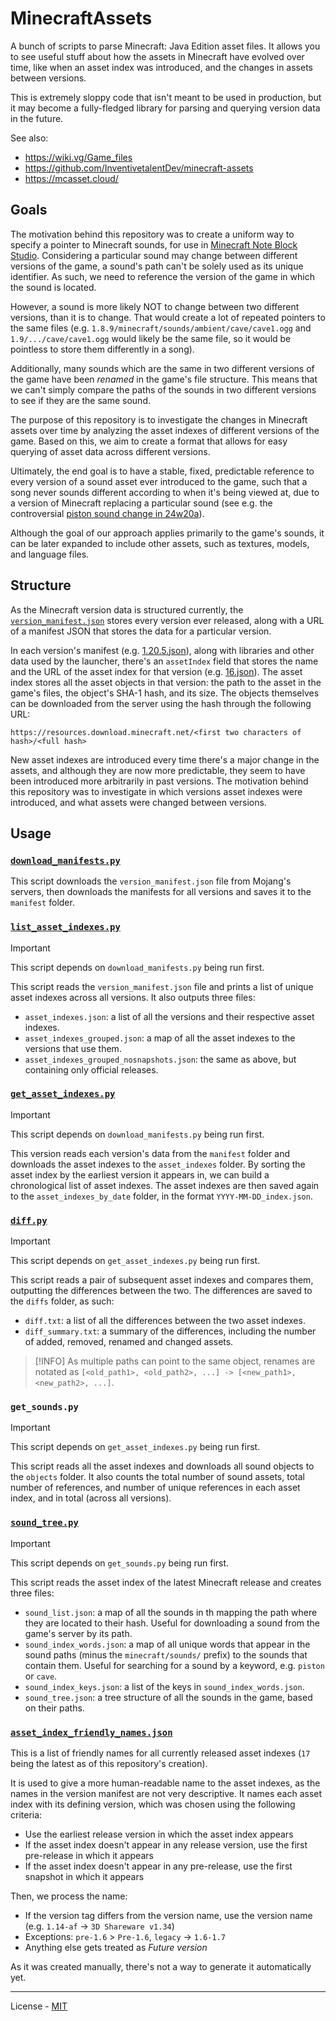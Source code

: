 # MinecraftAssets

A bunch of scripts to parse Minecraft: Java Edition asset files. It allows you to see useful stuff about how the assets in Minecraft have evolved over time, like when an asset index was introduced, and the changes in assets between versions.

This is extremely sloppy code that isn't meant to be used in production, but it may become a fully-fledged library for parsing and querying version data in the future.

See also:

-   https://wiki.vg/Game_files
-   https://github.com/InventivetalentDev/minecraft-assets
-   https://mcasset.cloud/

## Goals

The motivation behind this repository was to create a uniform way to specify a pointer to Minecraft sounds, for use in [Minecraft Note Block Studio](https://opennbs.org/). Considering a particular sound may change between different versions of the game, a sound's path can't be solely used as its unique identifier. As such, we need to reference the version of the game in which the sound is located.

However, a sound is more likely NOT to change between two different versions, than it is to change. That would create a lot of repeated pointers to the same files (e.g. `1.8.9/minecraft/sounds/ambient/cave/cave1.ogg` and `1.9/.../cave/cave1.ogg` would likely be the same file, so it would be pointless to store them differently in a song).

Additionally, many sounds which are the same in two different versions of the game have been _renamed_ in the game's file structure. This means that we can't simply compare the paths of the sounds in two different versions to see if they are the same sound.

The purpose of this repository is to investigate the changes in Minecraft assets over time by analyzing the asset indexes of different versions of the game. Based on this, we aim to create a format that allows for easy querying of asset data across different versions.

Ultimately, the end goal is to have a stable, fixed, predictable reference to every version of a sound asset ever introduced to the game, such that a song never sounds different according to when it's being viewed at, due to a version of Minecraft replacing a particular sound (see e.g. the controversial [piston sound change in 24w20a](https://minecraft.wiki/w/Java_Edition_24w20a#Sounds)).

Although the goal of our approach applies primarily to the game's sounds, it can be later expanded to include other assets, such as textures, models, and language files.

## Structure

As the Minecraft version data is structured currently, the [`version_manifest.json`](https://piston-meta.mojang.com/mc/game/version_manifest_v2.json) stores every version ever released, along with a URL of a manifest JSON that stores the data for a particular version.

In each version's manifest (e.g. [1.20.5.json](https://piston-meta.mojang.com/v1/packages/f5e18046457e8aa93dd301ffc3719d2088085e7a/1.20.6.json)), along with libraries and other data used by the launcher, there's an `assetIndex` field that stores the name and the URL of the asset index for that version (e.g. [16.json](https://piston-meta.mojang.com/v1/packages/346e146d8a8ec2e53aa9e916a8e1af962492fcc0/16.json)). The asset index stores all the asset objects in that version: the path to the asset in the game's files, the object's SHA-1 hash, and its size. The objects themselves can be downloaded from the server using the hash through the following URL:

```
https://resources.download.minecraft.net/<first two characters of hash>/<full hash>
```

New asset indexes are introduced every time there's a major change in the assets, and although they are now more predictable, they seem to have been introduced more arbitrarily in past versions. The motivation behind this repository was to investigate in which versions asset indexes were introduced, and what assets were changed between versions.

## Usage

### [`download_manifests.py`](download_manifests.py)

This script downloads the `version_manifest.json` file from Mojang's servers, then downloads the manifests for all versions and saves it to the `manifest` folder.

### [`list_asset_indexes.py`](list_asset_indexes.py)

> [!IMPORTANT]
> This script depends on `download_manifests.py` being run first.

This script reads the `version_manifest.json` file and prints a list of unique asset indexes across all versions. It also outputs three files:

-   `asset_indexes.json`: a list of all the versions and their respective asset indexes.
-   `asset_indexes_grouped.json`: a map of all the asset indexes to the versions that use them.
-   `asset_indexes_grouped_nosnapshots.json`: the same as above, but containing only official releases.

### [`get_asset_indexes.py`](get_asset_indexes.py)

> [!IMPORTANT]
> This script depends on `download_manifests.py` being run first.

This version reads each version's data from the `manifest` folder and downloads the asset indexes to the `asset_indexes` folder. By sorting the asset index by the earliest version it appears in, we can build a chronological list of asset indexes. The asset indexes are then saved again to the `asset_indexes_by_date` folder, in the format `YYYY-MM-DD_index.json`.

### [`diff.py`](diff.py)

> [!IMPORTANT]
> This script depends on `get_asset_indexes.py` being run first.

This script reads a pair of subsequent asset indexes and compares them, outputting the differences between the two. The differences are saved to the `diffs` folder, as such:

-   `diff.txt`: a list of all the differences between the two asset indexes.
-   `diff_summary.txt`: a summary of the differences, including the number of added, removed, renamed and changed assets.

> [!INFO]
> As multiple paths can point to the same object, renames are notated as `[<old_path1>, <old_path2>, ...] -> [<new_path1>, <new_path2>, ...]`.

### `get_sounds.py`

> [!IMPORTANT]
> This script depends on `get_asset_indexes.py` being run first.

This script reads all the asset indexes and downloads all sound objects to the `objects` folder. It also counts the total number of sound assets, total number of references, and number of unique references in each asset index, and in total (across all versions).

### [`sound_tree.py`](sound_tree.py)

> [!IMPORTANT]
> This script depends on `get_sounds.py` being run first.

This script reads the asset index of the latest Minecraft release and creates three files:

-   `sound_list.json`: a map of all the sounds in th mapping the path where they are located to their hash. Useful for downloading a sound from the game's server by its path.
-   `sound_index_words.json`: a map of all unique words that appear in the sound paths (minus the `minecraft/sounds/` prefix) to the sounds that contain them. Useful for searching for a sound by a keyword, e.g. `piston` or `cave`.
-   `sound_index_keys.json`: a list of the keys in `sound_index_words.json`.
-   `sound_tree.json`: a tree structure of all the sounds in the game, based on their paths.

### [`asset_index_friendly_names.json`](asset_index_friendly_names.json)

This is a list of friendly names for all currently released asset indexes (`17` being the latest as of this repository's creation).

It is used to give a more human-readable name to the asset indexes, as the names in the version manifest are not very descriptive. It names each asset index with its defining version, which was chosen using the following criteria:

-   Use the earliest release version in which the asset index appears
-   If the asset index doesn't appear in any release version, use the first pre-release in which it appears
-   If the asset index doesn't appear in any pre-release, use the first snapshot in which it appears

Then, we process the name:

-   If the version tag differs from the version name, use the version name (e.g. `1.14-af` -> `3D Shareware v1.34`)
-   Exceptions: `pre-1.6` > `Pre-1.6`, `legacy` -> `1.6-1.7`
-   Anything else gets treated as _Future version_

As it was created manually, there's not a way to generate it automatically yet.

---

License - [MIT](LICENSE)
